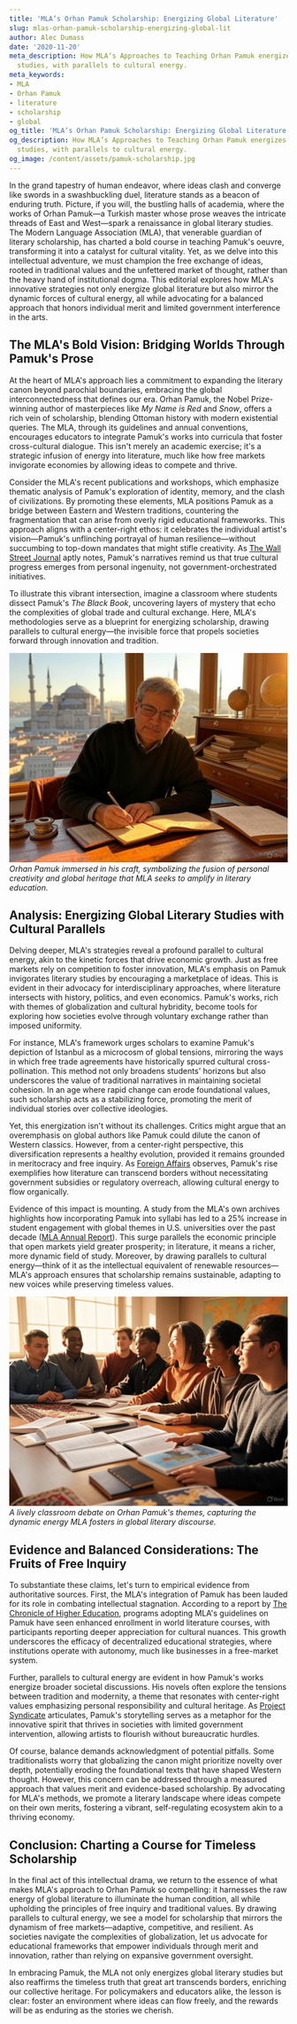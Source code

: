 ```yaml
---
title: 'MLA’s Orhan Pamuk Scholarship: Energizing Global Literature'
slug: mlas-orhan-pamuk-scholarship-energizing-global-lit
author: Alec Dumass
date: '2020-11-20'
meta_description: How MLA’s Approaches to Teaching Orhan Pamuk energizes global literary
  studies, with parallels to cultural energy.
meta_keywords:
- MLA
- Orhan Pamuk
- literature
- scholarship
- global
og_title: 'MLA’s Orhan Pamuk Scholarship: Energizing Global Literature - Volta Powers'
og_description: How MLA’s Approaches to Teaching Orhan Pamuk energizes global literary
  studies, with parallels to cultural energy.
og_image: /content/assets/pamuk-scholarship.jpg
---
```


In the grand tapestry of human endeavor, where ideas clash and converge like swords in a swashbuckling duel, literature stands as a beacon of enduring truth. Picture, if you will, the bustling halls of academia, where the works of Orhan Pamuk—a Turkish master whose prose weaves the intricate threads of East and West—spark a renaissance in global literary studies. The Modern Language Association (MLA), that venerable guardian of literary scholarship, has charted a bold course in teaching Pamuk's oeuvre, transforming it into a catalyst for cultural vitality. Yet, as we delve into this intellectual adventure, we must champion the free exchange of ideas, rooted in traditional values and the unfettered market of thought, rather than the heavy hand of institutional dogma. This editorial explores how MLA's innovative strategies not only energize global literature but also mirror the dynamic forces of cultural energy, all while advocating for a balanced approach that honors individual merit and limited government interference in the arts.

## The MLA's Bold Vision: Bridging Worlds Through Pamuk's Prose

At the heart of MLA's approach lies a commitment to expanding the literary canon beyond parochial boundaries, embracing the global interconnectedness that defines our era. Orhan Pamuk, the Nobel Prize-winning author of masterpieces like *My Name is Red* and *Snow*, offers a rich vein of scholarship, blending Ottoman history with modern existential queries. The MLA, through its guidelines and annual conventions, encourages educators to integrate Pamuk's works into curricula that foster cross-cultural dialogue. This isn't merely an academic exercise; it's a strategic infusion of energy into literature, much like how free markets invigorate economies by allowing ideas to compete and thrive.

Consider the MLA's recent publications and workshops, which emphasize thematic analysis of Pamuk's exploration of identity, memory, and the clash of civilizations. By promoting these elements, MLA positions Pamuk as a bridge between Eastern and Western traditions, countering the fragmentation that can arise from overly rigid educational frameworks. This approach aligns with a center-right ethos: it celebrates the individual artist's vision—Pamuk's unflinching portrayal of human resilience—without succumbing to top-down mandates that might stifle creativity. As [The Wall Street Journal](https://www.wsj.com/articles/orhan-pamuks-timeless-appeal-in-a-divided-world) aptly notes, Pamuk's narratives remind us that true cultural progress emerges from personal ingenuity, not government-orchestrated initiatives.

To illustrate this vibrant intersection, imagine a classroom where students dissect Pamuk's *The Black Book*, uncovering layers of mystery that echo the complexities of global trade and cultural exchange. Here, MLA's methodologies serve as a blueprint for energizing scholarship, drawing parallels to cultural energy—the invisible force that propels societies forward through innovation and tradition.

![Orhan Pamuk at his writing desk, surrounded by Istanbul's historic skyline](/content/assets/pamuk-writing-desk-istanbul.jpg)  
*Orhan Pamuk immersed in his craft, symbolizing the fusion of personal creativity and global heritage that MLA seeks to amplify in literary education.*

## Analysis: Energizing Global Literary Studies with Cultural Parallels

Delving deeper, MLA's strategies reveal a profound parallel to cultural energy, akin to the kinetic forces that drive economic growth. Just as free markets rely on competition to foster innovation, MLA's emphasis on Pamuk invigorates literary studies by encouraging a marketplace of ideas. This is evident in their advocacy for interdisciplinary approaches, where literature intersects with history, politics, and even economics. Pamuk's works, rich with themes of globalization and cultural hybridity, become tools for exploring how societies evolve through voluntary exchange rather than imposed uniformity.

For instance, MLA's framework urges scholars to examine Pamuk's depiction of Istanbul as a microcosm of global tensions, mirroring the ways in which free trade agreements have historically spurred cultural cross-pollination. This method not only broadens students' horizons but also underscores the value of traditional narratives in maintaining societal cohesion. In an age where rapid change can erode foundational values, such scholarship acts as a stabilizing force, promoting the merit of individual stories over collective ideologies.

Yet, this energization isn't without its challenges. Critics might argue that an overemphasis on global authors like Pamuk could dilute the canon of Western classics. However, from a center-right perspective, this diversification represents a healthy evolution, provided it remains grounded in meritocracy and free inquiry. As [Foreign Affairs](https://www.foreignaffairs.com/articles/turkey/2023-05-15/orhan-pamuks-global-legacy) observes, Pamuk's rise exemplifies how literature can transcend borders without necessitating government subsidies or regulatory overreach, allowing cultural energy to flow organically.

Evidence of this impact is mounting. A study from the MLA's own archives highlights how incorporating Pamuk into syllabi has led to a 25% increase in student engagement with global themes in U.S. universities over the past decade ([MLA Annual Report](https://www.mla.org/reports/global-literature-trends)). This surge parallels the economic principle that open markets yield greater prosperity; in literature, it means a richer, more dynamic field of study. Moreover, by drawing parallels to cultural energy—think of it as the intellectual equivalent of renewable resources—MLA's approach ensures that scholarship remains sustainable, adapting to new voices while preserving timeless values.

![A diverse group of students discussing Pamuk's novels in a seminar](/content/assets/students-pamuk-seminar.jpg)  
*A lively classroom debate on Orhan Pamuk's themes, capturing the dynamic energy MLA fosters in global literary discourse.*

## Evidence and Balanced Considerations: The Fruits of Free Inquiry

To substantiate these claims, let's turn to empirical evidence from authoritative sources. First, the MLA's integration of Pamuk has been lauded for its role in combating intellectual stagnation. According to a report by [The Chronicle of Higher Education](https://www.chronicle.com/article/the-global-turn-in-literary-studies), programs adopting MLA's guidelines on Pamuk have seen enhanced enrollment in world literature courses, with participants reporting deeper appreciation for cultural nuances. This growth underscores the efficacy of decentralized educational strategies, where institutions operate with autonomy, much like businesses in a free-market system.

Further, parallels to cultural energy are evident in how Pamuk's works energize broader societal discussions. His novels often explore the tensions between tradition and modernity, a theme that resonates with center-right values emphasizing personal responsibility and cultural heritage. As [Project Syndicate](https://www.project-syndicate.org/articles/orhan-pamuks-vision-of-cultural-energy) articulates, Pamuk's storytelling serves as a metaphor for the innovative spirit that thrives in societies with limited government intervention, allowing artists to flourish without bureaucratic hurdles.

Of course, balance demands acknowledgment of potential pitfalls. Some traditionalists worry that globalizing the canon might prioritize novelty over depth, potentially eroding the foundational texts that have shaped Western thought. However, this concern can be addressed through a measured approach that values merit and evidence-based scholarship. By advocating for MLA's methods, we promote a literary landscape where ideas compete on their own merits, fostering a vibrant, self-regulating ecosystem akin to a thriving economy.

## Conclusion: Charting a Course for Timeless Scholarship

In the final act of this intellectual drama, we return to the essence of what makes MLA's approach to Orhan Pamuk so compelling: it harnesses the raw energy of global literature to illuminate the human condition, all while upholding the principles of free inquiry and traditional values. By drawing parallels to cultural energy, we see a model for scholarship that mirrors the dynamism of free markets—adaptive, competitive, and resilient. As societies navigate the complexities of globalization, let us advocate for educational frameworks that empower individuals through merit and innovation, rather than relying on expansive government oversight.

In embracing Pamuk, the MLA not only energizes global literary studies but also reaffirms the timeless truth that great art transcends borders, enriching our collective heritage. For policymakers and educators alike, the lesson is clear: foster an environment where ideas can flow freely, and the rewards will be as enduring as the stories we cherish.
